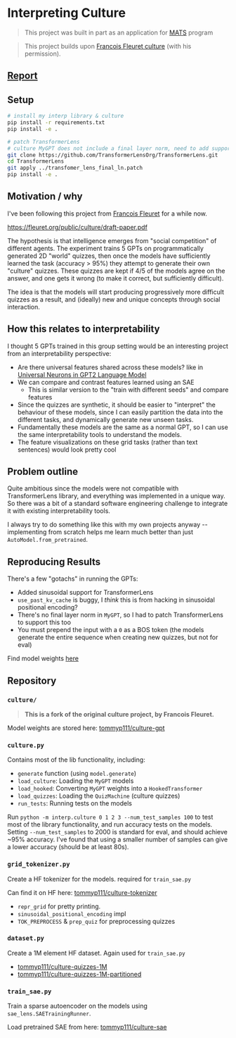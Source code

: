 # Interpreting Culture

> This project was built in part as an application for [MATS](https://www.matsprogram.org/) program

> This project builds upon [Francois Fleuret culture](https://fleuret.org/cgi-bin/gitweb/gitweb.cgi?p=culture.git;a=tree) (with his permission).


## [Report](./report.md)

## Setup

```bash
# install my interp library & culture
pip install -r requirements.txt
pip install -e .

# patch TransformerLens
# culture MyGPT does not include a final layer norm, need to add support for this
git clone https://github.com/TransformerLensOrg/TransformerLens.git
cd TransformerLens
git apply ../transfomer_lens_final_ln.patch
pip install -e .
```



## Motivation / why

I've been following this project from [Francois Fleuret](https://x.com/francoisfleuret) for a while now.

https://fleuret.org/public/culture/draft-paper.pdf


The hypothesis is that intelligence emerges from "social competition" of different agents. The experiment trains 5 GPTs on programmatically generated 2D "world" quizzes, then once the models have sufficiently learned the task (accuracy > 95%) they attempt to generate their own "culture" quizzes. These quizzes are kept if 4/5 of the models agree on the answer, and one gets it wrong (to make it correct, but sufficiently difficult).

The idea is that the models will start producing progressively more difficult quizzes as a result, and (ideally) new and unique concepts through social interaction.

## How this relates to interpretability

I thought 5 GPTs trained in this group setting would be an interesting project from an interpretability perspective:

- Are there universal features shared across these models? like in [Universal Neurons in GPT2 Language Model](https://arxiv.org/abs/2401.12181)
- We can compare and contrast features learned using an SAE
    - This is similar version to the "train with different seeds" and compare features
- Since the quizzes are synthetic, it should be easier to "interpret" the behaviour of these models, since I can easily partition the data into the different tasks, and dynamically generate new unseen tasks.
- Fundamentally these models are the same as a normal GPT, so I can use the same interpretability tools to understand the models.
- The feature visualizations on these grid tasks (rather than text sentences) would look pretty cool


## Problem outline

Quite ambitious since the models were not compatible with TransformerLens library, and everything was implemented in a unique way. So there was a bit of a standard software engineering challenge to integrate it with existing interpretability tools.

I always try to do something like this with my own projects anyway -- implementing from scratch helps me learn much better than just `AutoModel.from_pretrained`.

## Reproducing Results

There's a few "gotachs" in running the GPTs:

- Added sinusoidal support for TransformerLens
- `use_past_kv_cache` is buggy, I _think_ this is from hacking in sinusoidal positional encoding?
- There's no final layer norm in `MyGPT`, so I had to patch TransformerLens to support this too
- You must prepend the input with a `0` as a BOS token (the models generate the entire sequence when creating new quizzes, but not for eval)

Find model weights [here](https://huggingface.co/collections/tommyp111/culture-66c3463dff3d3581db9eabd2)

## Repository

### `culture/`

> **This is a fork of the original culture project, by Francois Fleuret.**

Model weights are stored here: [tommyp111/culture-gpt](https://huggingface.co/tommyp111/culture-gpt)

### `culture.py`

Contains most of the lib functionality, including:

- `generate` function (using `model.generate`)
- `load_culture`: Loading the `MyGPT` models
- `load_hooked`: Converting `MyGPT` weights into a `HookedTransformer`
- `load_quizzes`: Loading the `QuizMachine` (culture quizzes)
- `run_tests`: Running tests on the models


Run `python -m interp.culture 0 1 2 3 --num_test_samples 100` to test most of the library functionality, and run accuracy tests on the models. Setting `--num_test_samples` to 2000 is standard for eval, and should achieve ~95% accuracy. I've found that using a smaller number of samples can give a lower accuracy (should be at least 80s).

### `grid_tokenizer.py`

Create a HF tokenizer for the models. required for `train_sae.py`

Can find it on HF here: [tommyp111/culture-tokenizer](https://huggingface.co/tommyp111/culture-tokenizer)

- `repr_grid` for pretty printing.
- `sinusoidal_positional_encoding` impl
- `TOK_PREPROCESS` & `prep_quiz` for preprocessing quizzes

### `dataset.py`

Create a 1M element HF dataset. Again used for `train_sae.py`

- [tommyp111/culture-quizzes-1M](https://huggingface.co/datasets/tommyp111/culture-puzzles-1M)
- [tommyp111/culture-quizzes-1M-partitioned](https://huggingface.co/datasets/tommyp111/culture-puzzles-1M-partitioned)


### `train_sae.py`

Train a sparse autoencoder on the models using `sae_lens.SAETrainingRunner`.

Load pretrained SAE from here: [tommyp111/culture-sae](https://huggingface.co/tommyp111/culture-sae)
